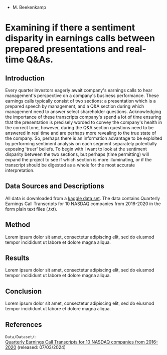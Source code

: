 - M. Beekenkamp

# Examining if there a sentiment disparity in earnings calls between prepared presentations and real-time Q&As.

## Introduction

Every quarter investors eagerly await company's earnings calls to hear management's perspective on a company's business performance. These earnings calls typically consist of two sections: a presentation which is a prepared speech by management, and a Q&A section during which management need to answer select shareholder questions. Acknowledging the importance of these transcripts company's spend a lot of time ensuring that the presentation is precisely worded to convey the company's health in the correct tone, however, during the Q&A section questions need to be answered in real time and are perhaps more revealing to the true state of the company. So, perhaps there is an information advantage to be exploited by performing sentiment analysis on each segment separately potentially exposing 'truer' beliefs. To begin with I want to look at the sentiment disparity between the two sections, but perhaps (time permitting) will expand the project to see if which section is more illuminating, or if the transcript should be digested as a whole for the most accurate interpretation.

## Data Sources and Descriptions

All data is downloaded from a [kaggle data set](https://www.kaggle.com/datasets/ashwinm500/earnings-call-transcripts/code). The data contains Quarterly Earnings Call Transcripts for 10 NASDAQ companies from 2016-2020 in the form plain text files (.txt).

## Method

Lorem ipsum dolor sit amet, consectetur adipiscing elit, sed do eiusmod tempor incididunt ut labore et dolore magna aliqua.

## Results

Lorem ipsum dolor sit amet, consectetur adipiscing elit, sed do eiusmod tempor incididunt ut labore et dolore magna aliqua.

## Conclusion

Lorem ipsum dolor sit amet, consectetur adipiscing elit, sed do eiusmod tempor incididunt ut labore et dolore magna aliqua.

## References

`Data/Dataset/`: <br>
[Quarterly Earnings Call Transcripts for 10 NASDAQ companies from 2016-2020](https://www.kaggle.com/datasets/ashwinm500/earnings-call-transcripts/code) (released: 07/03/2024) <br><br>
